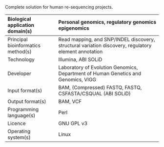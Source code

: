 Complete solution for human re-sequencing projects.

| Biological application domain(s) | Personal genomics, regulatory genomics epigenomics |
|:---------------------------------|:---------------------------------------------------|
| Principal bioinformatics method(s) | Read mapping, and SNP/INDEL discovery, structural variation discovery, regulatory element annotation |
| Technology                       | Illumina, ABI SOLiD                                |
| Developer                        | Laboratory of Evolution Genomics, Department of Human Genetics and Genomics, VIGG |
| Input format(s)                  | BAM, (Compressed) FASTQ, FASTQ, CSFASTA/CSQUAL (ABI SOLiD) |
| Output format(s)                 | BAM, VCF                                           |
| Programming language(s)          | Perl                                               |
| Licence                          | GNU GPL v3                                         |
| Operating system(s)              | Linux                                              |